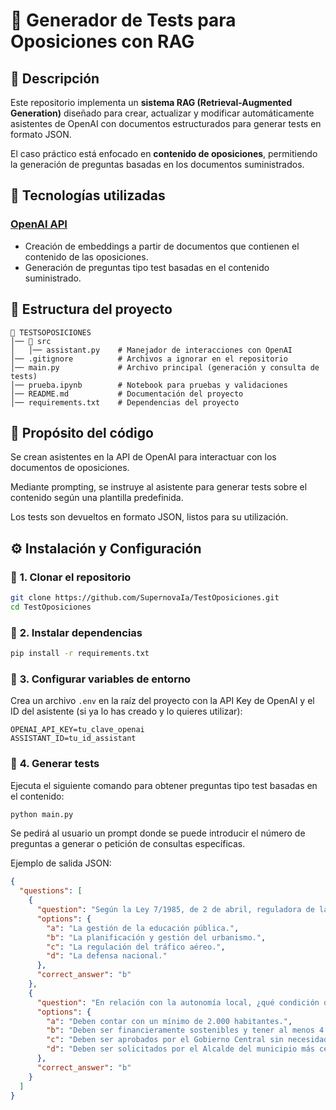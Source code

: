 # 📖 Generador de Tests para Oposiciones con RAG

## 📌 Descripción
Este repositorio implementa un **sistema RAG (Retrieval-Augmented Generation)** diseñado para crear, actualizar y modificar automáticamente asistentes de OpenAI con documentos estructurados para generar tests en formato JSON. 

El caso práctico está enfocado en **contenido de oposiciones**, permitiendo la generación de preguntas basadas en los documentos suministrados.

## 🚀 Tecnologías utilizadas
### **[OpenAI API](https://platform.openai.com/docs/)**
  - Creación de embeddings a partir de documentos que contienen el contenido de las oposiciones.
  - Generación de preguntas tipo test basadas en el contenido suministrado.

## 📂 Estructura del proyecto
```
📁 TESTSOPOSICIONES
│── 📁 src
│   │── assistant.py    # Manejador de interacciones con OpenAI
│── .gitignore          # Archivos a ignorar en el repositorio
│── main.py             # Archivo principal (generación y consulta de tests)
│── prueba.ipynb        # Notebook para pruebas y validaciones
│── README.md           # Documentación del proyecto
│── requirements.txt    # Dependencias del proyecto
```

## 🎯 Propósito del código
Se crean asistentes en la API de OpenAI para interactuar con los documentos de oposiciones.

Mediante prompting, se instruye al asistente para generar tests sobre el contenido según una plantilla predefinida.

Los tests son devueltos en formato JSON, listos para su utilización.
## ⚙️ Instalación y Configuración
### 🔹 **1. Clonar el repositorio**
```bash
git clone https://github.com/SupernovaIa/TestOposiciones.git
cd TestOposiciones
```

### 🔹 **2. Instalar dependencias**
```bash
pip install -r requirements.txt
```

### 🔹 **3. Configurar variables de entorno**
Crea un archivo `.env` en la raíz del proyecto con la API Key de OpenAI y el ID del asistente (si ya lo has creado y lo quieres utilizar):
```env
OPENAI_API_KEY=tu_clave_openai
ASSISTANT_ID=tu_id_assistant
```

### 🔹 **4. Generar tests**
Ejecuta el siguiente comando para obtener preguntas tipo test basadas en el contenido:
```bash
python main.py
```
Se pedirá al usuario un prompt donde se puede introducir el número de preguntas a generar o petición de consultas específicas.

Ejemplo de salida JSON:
```json
{
  "questions": [
    {
      "question": "Según la Ley 7/1985, de 2 de abril, reguladora de las bases del régimen local, ¿cuál de las siguientes competencias es considerada como competencia propia de los municipios?",
      "options": {
        "a": "La gestión de la educación pública.",
        "b": "La planificación y gestión del urbanismo.",
        "c": "La regulación del tráfico aéreo.",
        "d": "La defensa nacional."
      },
      "correct_answer": "b"
    },
    {
      "question": "En relación con la autonomía local, ¿qué condición debe cumplirse para la creación de nuevos municipios según la legislación vigente?",
      "options": {
        "a": "Deben contar con un mínimo de 2.000 habitantes.",
        "b": "Deben ser financieramente sostenibles y tener al menos 4.000 habitantes.",
        "c": "Deben ser aprobados por el Gobierno Central sin necesidad de consulta a los municipios interesados.",
        "d": "Deben ser solicitados por el Alcalde del municipio más cercano."
      },
      "correct_answer": "b"
    }
  ]
}
```

